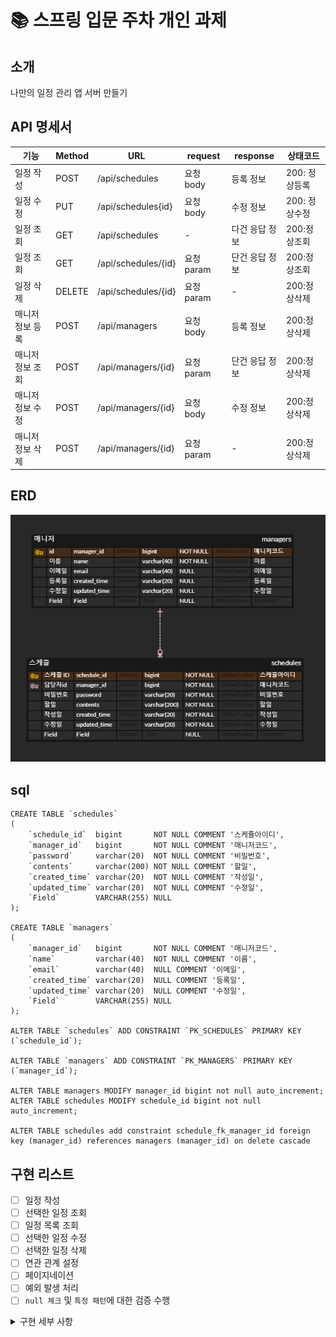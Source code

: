 # 📚 스프링 입문 주차 개인 과제
## 소개
나만의 일정 관리 앱 서버 만들기
## API 명세서
| 기능        | Method | URL            | request  | response | 상태코드      |
|-----------|--------|----------------|----------|----------|-----------|
| 일정 작성     | POST   | /api/schedules | 요청 body  | 등록 정보    | 200: 정상등록 |
| 일정 수정     | PUT    | /api/schedules{id} | 요청 body  | 수정 정보    | 200: 정상수정 |
| 일정 조회     | GET    | /api/schedules | -        | 다건 응답 정보 | 200:정상조회  |
| 일정 조회     | GET    | /api/schedules/{id} | 요청 param | 단건 응답 정보 | 200:정상조회  |
| 일정 삭제     | DELETE | /api/schedules/{id} | 요청 param | -        | 200:정상삭제  |
| 매니저 정보 등록 | POST   | /api/managers  | 요청 body  | 등록 정보    | 200:정상삭제  |
| 매니저 정보 조회 | POST   | /api/managers/{id} | 요청 param | 단건 응답 정보 | 200:정상삭제  |
| 매니저 정보 수정 | POST   | /api/managers/{id} | 요청 body  | 수정 정보    | 200:정상삭제  |
| 매니저 정보 삭제 | POST   | /api/managers/{id} | 요청 param | -        | 200:정상삭제  |


## ERD
![](./images/erd.png)

## sql
```mysql
CREATE TABLE `schedules`
(
    `schedule_id`  bigint       NOT NULL COMMENT '스케쥴아이디',
    `manager_id`   bigint       NOT NULL COMMENT '매니저코드',
    `password`     varchar(20)  NOT NULL COMMENT '비밀번호',
    `contents`     varchar(200) NOT NULL COMMENT '할일',
    `created_time` varchar(20)  NOT NULL COMMENT '작성일',
    `updated_time` varchar(20)  NOT NULL COMMENT '수정일',
    `Field`        VARCHAR(255) NULL
);

CREATE TABLE `managers`
(
    `manager_id`   bigint       NOT NULL COMMENT '매니저코드',
    `name`         varchar(40)  NOT NULL COMMENT '이름',
    `email`        varchar(40)  NULL COMMENT '이메일',
    `created_time` varchar(20)  NULL COMMENT '등록일',
    `updated_time` varchar(20)  NULL COMMENT '수정일',
    `Field`        VARCHAR(255) NULL
);

ALTER TABLE `schedules` ADD CONSTRAINT `PK_SCHEDULES` PRIMARY KEY (`schedule_id`);

ALTER TABLE `managers` ADD CONSTRAINT `PK_MANAGERS` PRIMARY KEY (`manager_id`);

ALTER TABLE managers MODIFY manager_id bigint not null auto_increment;
ALTER TABLE schedules MODIFY schedule_id bigint not null auto_increment;

ALTER TABLE schedules add constraint schedule_fk_manager_id foreign key (manager_id) references managers (manager_id) on delete cascade
```
## 구현 리스트
-[ ] 일정 작성
-[ ] 선택한 일정 조회
-[ ] 일정 목록 조회
-[ ] 선택한 일정 수정
-[ ] 선택한 일정 삭제
- [ ] 연관 관계 설정
- [ ] 페이지네이션
- [ ] 예외 발생 처리
- [ ] `null 체크` 및 `특정 패턴`에 대한 검증 수행

<details>
<summary>구현 세부 사항</summary>

---

### 1단계 - 일정 작성
조건
1. `할일`, `담당자명`, `비밀번호`, `작성/수정일`을 저장할 수 있습니다.
    1. 기간 정보는 날짜와 시간을 모두 포함한 형태 입니다.
2. 각 일정의 고유 식별자(ID)를 자동으로 생성하여 관리합니다.
3. 최초 입력간에는 수정일은 작성일과 동일합니다.
4. 등록된 일정의 정보를 반환 받아 확인할 수 있습니다.

---

### 2단계 - 선택한 일정 조회
조건
1. 선택한 일정 단건의 정보를 조회할 수 있습니다.
2. 일정의 고유 식별자(ID)를 사용하여 조회합니다.

---

### 3단계 - 일정 목록 조회
조건
1. 다음 조건을 바탕으로 등록된 일정 목록을 전부 조회할 수 있습니다.
    1. `수정일` (형식 : YYYY-MM-DD)
    2. `담당자명`
2. 조건 중 한 가지만을 충족하거나, 둘 다 충족을 하지 않을 수도, 두 가지를 모두 충족할 수도 있습니다.
3. `수정일` 기준 내림차순으로 정렬하여 조회합니다.

---

### 4단계 - 선택한 일정 수정
조건
1. 선택한 일정 내용 중 `할일내용`, `담당자명` 만 수정 가능합니다.
    1. 서버에 일정 수정을 요청할 때 `비밀번호`를 함께 전달합니다.
    2. `작성일` 은 변경 안되며, `수정일` 은 수정 시점으로 변경합니다.
2. 수정된 일정의 정보를 반환 받아 확인할 수 있습니다.

---

### 5단계 - 선택한 일정 삭제
1. 선택한 일정을 삭제할 수 있습니다.
    1. 서버에 일정 수정을 요청할 때 `비밀번호`를 함께 전달합니다.

---

### 6단계 - 연관 관계 설정
설명
1. 동명이인의 담당자가 있어 각 담당자가 할 일을 구별할 수 없습니다!
   담당자를 식별하기 위해 이름으로만 관리하던 담당자에게 고유 식별자를 부여합니다.
2. 담당자는 일정과 분리해서 관리합니다.

조건
1. 담당자는 이름 외에 `이메일`, `등록일`, `수정일` 정보를 가지고 있습니다.
    1. 담당자의 정보는 추가로 받을 수 있습니다.
2. 고유 식별자를 통해 담당자를 조회할 수 있도록 기존 코드를 변경합니다.

---

### 7단계 - 페이지네이션
설명
1. 많은 양의 데이터를 효율적으로 표시하기 위해 데이터를 여러 페이지로 나눕니다.
    1. `페이지 번호`와 `페이지 크기`를 쿼리 파라미터로 전달하여 요청하는 항목을 나타냅니다.
    2. 전달받은 페이지 번호와 크기를 기준으로 쿼리를 작성하여 필요한 데이터만을 조회하고 반환합니다.

조건
1. 등록된 일정 목록을 `페이지 번호`와 `크기`를 기준으로 모두 조회합니다.
2. 조회한 일정 목록에는 `담당자 이름`이 포함되어 있습니다.
3. 범위를 넘어선 페이지를 요청하는 경우 빈 배열을 반환합니다.

---

### 8단계 - 예외 발생 처리
설명
1. 예외 상황에 대한 처리를 위해 [`HTTP 상태 코드(링크)`](https://developer.mozilla.org/ko/docs/Web/HTTP/Status)와 `에러 메시지`를 포함한 정보를 사용하여 예외를 관리할 수 있습니다.
    1. 필요에 따라 사용자 정의 예외 클래스를 생성하여 예외 처리를 수행할 수 있습니다.
    2. `@ExceptionHandler`를 활용하여 공통 예외 처리를 구현할 수도 있습니다.
    3. 예외가 발생할 경우 적절한 HTTP 상태 코드와 함께 사용자에게 메시지를 전달하여 상황을 관리합니다.

조건
1. 수정, 삭제 시 요청할 때 보내는 `비밀번호`가 일치하지 않을 때 예외가 발생합니다.
2. 선택한 일정 정보를 조회할 수 없을 때 예외가 발생합니다.
    1. 잘못된 정보로 조회하려고 할 때
    2. 이미 삭제된 정보를 조회하려고 할 때

---

### 9단계 - **`null 체크`** 및 **`특정 패턴`**에 대한 검증 수행
설명
1. 유효성 검사
    1. 잘못된 입력이나 요청을 미리 방지할 수 있습니다.
    2. 데이터의 `무결성을 보장`하고 애플리케이션의 예측 가능성을 높여줍니다.
    3. Spring에서 제공하는 `@Valid` 어노테이션을 이용할 수 있습니다.

조건
1. `할일 제목`은 최대 200자 이내로 제한, 필수값 처리
2. `비밀번호`는 필수값 처리
3. 담당자의 `이메일` 정보가 형식에 맞는지 확인
</details>